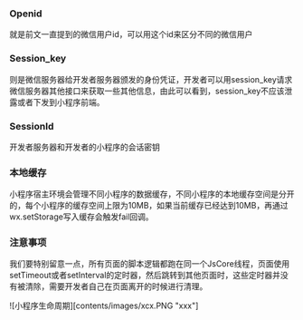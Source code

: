 ### Openid 
就是前文一直提到的微信用户id，可以用这个id来区分不同的微信用户

### Session_key 
则是微信服务器给开发者服务器颁发的身份凭证，开发者可以用session_key请求微信服务器其他接口来获取一些其他信息，由此可以看到，session_key不应该泄露或者下发到小程序前端。

### SessionId
开发者服务器和开发者的小程序的会话密钥

### 本地缓存
小程序宿主环境会管理不同小程序的数据缓存，不同小程序的本地缓存空间是分开的，每个小程序的缓存空间上限为10MB，如果当前缓存已经达到10MB，再通过wx.setStorage写入缓存会触发fail回调。

### 注意事项
我们要特别留意一点，所有页面的脚本逻辑都跑在同一个JsCore线程，页面使用setTimeout或者setInterval的定时器，然后跳转到其他页面时，这些定时器并没有被清除，需要开发者自己在页面离开的时候进行清理。


![小程序生命周期][contents/images/xcx.PNG "xxx"]